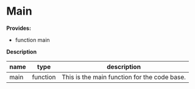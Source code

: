 # Main #

**Provides:**
- function main

**Description**

**name** | **type** | **description**
---------|----------|----------------
main | function | This is the main function for the code base.
